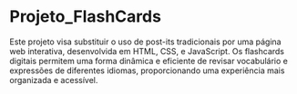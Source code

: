 # Projeto_FlashCards
 Este projeto visa substituir o uso de post-its tradicionais por uma página web interativa, desenvolvida em HTML, CSS, e JavaScript. Os flashcards digitais permitem uma forma dinâmica e eficiente de revisar vocabulário e expressões de diferentes idiomas, proporcionando uma experiência mais organizada e acessível.
